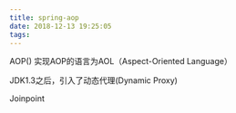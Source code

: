 ```yaml
---
title: spring-aop
date: 2018-12-13 19:25:05
tags:
---
```

AOP()
实现AOP的语言为AOL（Aspect-Oriented Language）

JDK1.3之后，引入了动态代理(Dynamic Proxy)

Joinpoint
